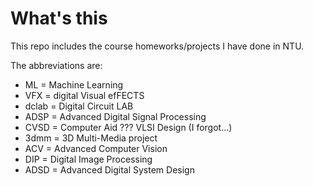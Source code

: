 # What's this
This repo includes the course homeworks/projects I have done in NTU.

The abbreviations are:
* ML = Machine Learning
* VFX = digital Visual efFECTS
* dclab = Digital Circuit LAB
* ADSP = Advanced Digital Signal Processing
* CVSD = Computer Aid ??? VLSI Design (I forgot...)
* 3dmm = 3D Multi-Media project
* ACV = Advanced Computer Vision
* DIP = Digital Image Processing
* ADSD = Advanced Digital System Design
